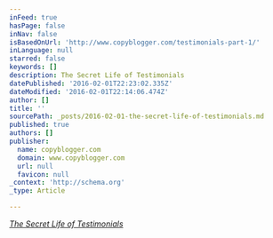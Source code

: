 ```yaml
---
inFeed: true
hasPage: false
inNav: false
isBasedOnUrl: 'http://www.copyblogger.com/testimonials-part-1/'
inLanguage: null
starred: false
keywords: []
description: The Secret Life of Testimonials
datePublished: '2016-02-01T22:23:02.335Z'
dateModified: '2016-02-01T22:14:06.474Z'
author: []
title: ''
sourcePath: _posts/2016-02-01-the-secret-life-of-testimonials.md
published: true
authors: []
publisher:
  name: copyblogger.com
  domain: www.copyblogger.com
  url: null
  favicon: null
_context: 'http://schema.org'
_type: Article

---
```

[_The Secret Life of Testimonials_][0]

[0]: http://www.copyblogger.com/testimonials-part-1/